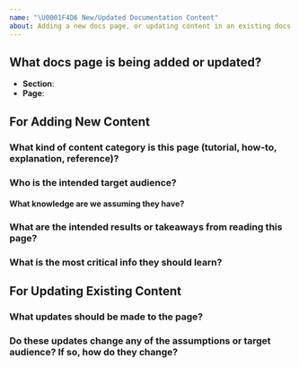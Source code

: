 ```yaml
---
name: "\U0001F4D6 New/Updated Documentation Content"
about: Adding a new docs page, or updating content in an existing docs page
---
```


## What docs page is being added or updated?

- **Section**:
- **Page**:

## For Adding New Content

### What kind of content category is this page (tutorial, how-to, explanation, reference)?

### Who is the intended target audience?

#### What knowledge are we assuming they have?

### What are the intended results or takeaways from reading this page?

### What is the most critical info they should learn?

## For Updating Existing Content

### What updates should be made to the page?

### Do these updates change any of the assumptions or target audience? If so, how do they change?
